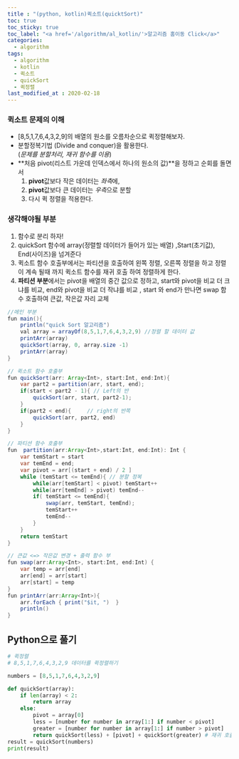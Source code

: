 ```yaml
---
title : "(python, kotlin)퀵소트(quicktSort)"
toc: true
toc_sticky: true
toc_label: "<a href='/algorithm/al_kotlin/'>알고리즘 홈이동 Click</a>"
categories:
  - algorithm
tags:
  - algorithm
  - kotlin
  - 퀵소트
  - quickSort
  - 퀵정렬
last_modified_at : 2020-02-18
---
```

### 퀵소트 문제의 이해
- [8,5,1,7,6,4,3,2,9]의 배열의 원소를 오름차순으로 퀵정렬해보자.
- 분할정복기법 (Divide and conquer)을 활용한다.   
(*문제를 분할처리, 재귀 함수를 이용*)
- **처음 pivot(리스트 가운데 인덱스에서 하나의 원소의 값)**을 정하고 순회를 돌면서   
    1. **pivot**값보다 작은 데이터는 *좌측*에,   
    2. **pivot**값보다 큰 데이터는 *우측*으로 분할   
    3. 다시 퀵 정렬을 적용한다.

### 생각해야될 부분
1. 함수로 분리 하자!
2. quickSort 함수에 array(정렬할 데이터가 들어가 있는 배열) ,Start(초기값), End(사이즈)을 넘겨준다
3. 퀵소트 함수 호출부에서는 파티션을 호출하여 왼쪽 정렬, 오른쪽 정렬을 하고 정렬이 계속 될때 까지
   퀵소트 함수를 재귀 호출 하여 정렬하게 한다.
4. **파티션 부분**에서는 pivot을 배열의 중간 값으로 정하고,
  start와 pivot을 비교 더 크냐를 비교,
  end와 pivot을 비교 더 작냐를 비교 ,
  start 와 end가 만나면 swap 함수 호출하여 큰값, 작은값 자리 교체
  


~~~java
//메인 부분
fun main(){
    println("quick Sort 알고리즘")
    val array = arrayOf(8,5,1,7,6,4,3,2,9) //정렬 할 데이터 값
    printArr(array)
    quickSort(array, 0, array.size -1)
    printArr(array)
}
~~~
~~~java
// 퀵소트 함수 호출부
fun quickSort(arr: Array<Int>, start:Int, end:Int){
    var part2 = partition(arr, start, end);
    if(start < part2 - 1){ // Left의 반
        quickSort(arr, start, part2-1);
    }
    if(part2 < end){     // right의 반쪽
        quickSort(arr, part2, end)
    }
}
~~~
~~~java
// 파티션 함수 호출부
fun  partition(arr:Array<Int>,start:Int, end:Int): Int {
    var temStart = start
    var temEnd = end;
    var pivot = arr[(start + end) / 2 ]
    while (temStart <= temEnd){ // 분할 정복
        while(arr[temStart] < pivot) temStart++
        while(arr[temEnd] > pivot) temEnd--
        if( temStart <= temEnd){
            swap(arr, temStart, temEnd);
            temStart++
            temEnd--
        }
    }
    return temStart
}
~~~
~~~java
// 큰값 <=> 작은값 변경 + 출력 함수 부
fun swap(arr:Array<Int>, start:Int, end:Int) {
    var temp = arr[end]
    arr[end] = arr[start]
    arr[start] = temp
}
fun printArr(arr:Array<Int>){
    arr.forEach { print("$it, ")  }
    println()
}
~~~

## Python으로 풀기

~~~python
# 퀵정렬
# 8,5,1,7,6,4,3,2,9 데이터를 퀵정렬하기

numbers = [8,5,1,7,6,4,3,2,9]

def quickSort(array):
    if len(array) < 2:
        return array
    else:
        pivot = array[0]
        less = [number for number in array[1:] if number < pivot]
        greater = [number for number in array[1:] if number > pivot]
        return quickSort(less) + [pivot] + quickSort(greater) # 재귀 호출
result = quickSort(numbers)
print(result)
~~~